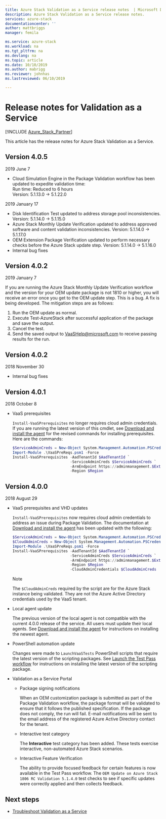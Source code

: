 ```yaml
---
title: Azure Stack Validation as a Service release notes  | Microsoft Docs
description: Azure Stack Validation as a Service release notes.
services: azure-stack
documentationcenter: ''
author: mattbriggs
manager: femila

ms.service: azure-stack
ms.workload: na
ms.tgt_pltfrm: na
ms.devlang: na
ms.topic: article
ms.date: 10/10/2019
ms.author: mabrigg
ms.reviewer: johnhas
ms.lastreviewed: 06/10/2019

---
```


# Release notes for Validation as a Service

[!INCLUDE [Azure_Stack_Partner](./includes/azure-stack-partner-appliesto.md)]

This article has the release notes for Azure Stack Validation as a Service.

## Version 4.0.5

2019 June 7

- Cloud Simulation Engine in the Package Validation workflow has been updated to expedite validation time:  
    Run time: Reduced to 6 hours  
    Version: 5.1.13.0 -> 5.1.22.0  


2019 January 17

- Disk Identification Test updated to address storage pool inconsistencies. Version: 5.1.14.0 -> 5.1.15.0
- Azure Stack Monthly Update Verification updated to address approved software and content validation inconsistencies. Version: 5.1.14.0 -> 5.1.17.0
- OEM Extension Package Verification updated to perform necessary checks before the Azure Stack update step. Version: 5.1.14.0 -> 5.1.16.0
- Internal bug fixes

## Version 4.0.2

2019 January 7

If you are running the Azure Stack Monthly Update Verification workflow and the version for your OEM update package is not 1810 or higher, you will receive an error once you get to the OEM update step. This is a bug. A fix is being developed. The mitigation steps are as follows:

1. Run the OEM update as normal.
2. Execute Test-AzureStack after successful application of the package and save the output.
3. Cancel the test.
4. Send the saved output to VaaSHelp@microsoft.com to receive passing results for the run.

## Version 4.0.2

2018 November 30

- Internal bug fixes

## Version 4.0.1

2018 October 8

- VaaS prerequisites

    `Install-VaaSPrerequisites` no longer requires cloud admin credentials. If you are running the latest version of this cmdlet, see [Download and install the agent](azure-stack-vaas-local-agent.md#download-and-install-the-agent) for the revised commands for installing prerequisites. Here are the commands:

    ```powershell
    $ServiceAdminCreds = New-Object System.Management.Automation.PSCredential "<aadServiceAdminUser>", (ConvertTo-SecureString "<aadServiceAdminPassword>" -AsPlainText -Force)
    Import-Module .\VaaSPreReqs.psm1 -Force
    Install-VaaSPrerequisites -AadTenantId $AadTenantId `
                              -ServiceAdminCreds $ServiceAdminCreds `
                              -ArmEndpoint https://adminmanagement.$ExternalFqdn `
                              -Region $Region
    ```

## Version 4.0.0

2018 August 29

- VaaS prerequisites and VHD updates

    `Install-VaaSPrerequisites` now requires cloud admin credentials to address an issue during Package Validation. The documentation at [Download and install the agent](azure-stack-vaas-local-agent.md#download-and-install-the-agent) has been updated with the following:

    ```powershell
    $ServiceAdminCreds = New-Object System.Management.Automation.PSCredential "<aadServiceAdminUser>", (ConvertTo-SecureString "<aadServiceAdminPassword>" -AsPlainText -Force)
    $CloudAdminCreds = New-Object System.Management.Automation.PSCredential "<cloudAdminDomain\username>", (ConvertTo-SecureString "<cloudAdminPassword>" -AsPlainText -Force)
    Import-Module .\VaaSPreReqs.psm1 -Force
    Install-VaaSPrerequisites -AadTenantId $AadTenantId `
                              -ServiceAdminCreds $ServiceAdminCreds `
                              -ArmEndpoint https://adminmanagement.$ExternalFqdn `
                              -Region $Region `
                              -CloudAdminCredentials $CloudAdminCreds
    ```
    > [!NOTE]
    > The `$CloudAdminCreds` required by the script are for the Azure Stack instance being validated. They are not the Azure Active Directory credentials used by the VaaS tenant.

- Local agent update

    The previous version of the local agent is not compatible with the current 4.0.0 release of the service. All users must update their local agents. See [Download and install the agent](azure-stack-vaas-local-agent.md#download-and-install-the-agent) for instructions on installing the newest agent.

- PowerShell automation update

    Changes were made to `LaunchVaaSTests` PowerShell scripts that require the latest version of the scripting packages. See [Launch the Test Pass workflow](azure-stack-vaas-automate-with-powershell.md#launch-the-test-pass-workflow) for instructions on installing the latest version of the scripting package.

- Validation as a Service Portal

  - Package signing notifications

    When an OEM customization package is submitted as part of the Package Validation workflow, the package format will be validated to ensure that it follows the published specification. If the package does not comply, the run will fail. E-mail notifications will be sent to the email address of the registered Azure Active Directory contact for the tenant.

  - Interactive test category

    The **Interactive** test category has been added. These tests exercise interactive, non-automated Azure Stack scenarios.

  - Interactive Feature Verification

    The ability to provide focused feedback for certain features is now available in the Test Pass workflow. The `OEM Update on Azure Stack 1806 RC Validation 5.1.4.0` test checks to see if specific updates were correctly applied and then collects feedback.

## Next steps

- [Troubleshoot Validation as a Service](azure-stack-vaas-troubleshoot.md)

